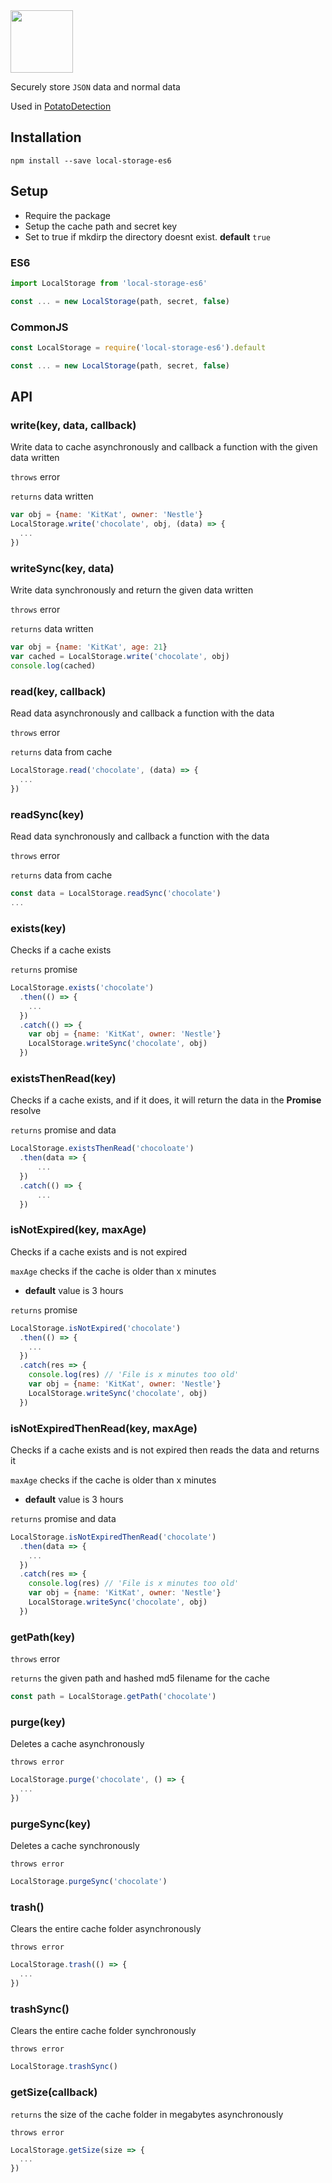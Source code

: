 <img width="100" src="https://raw.githubusercontent.com/feross/standard/master/sticker.png" />

Securely store ```JSON``` data and normal data

Used in [PotatoDetection](https://npmjs.com/package/potato-detection)

## Installation ##
```
npm install --save local-storage-es6
```

## Setup ##
* Require the package
* Setup the cache path and secret key
* Set to true if mkdirp the directory doesnt exist. **default** ```true```

### ES6  ###
```javascript
import LocalStorage from 'local-storage-es6'

const ... = new LocalStorage(path, secret, false)
```
### CommonJS ###
```javascript
const LocalStorage = require('local-storage-es6').default

const ... = new LocalStorage(path, secret, false)
```

## API ##

### write(key, data, callback) ###
Write data to cache asynchronously and callback a function with the given data written

```throws``` error

```returns``` data written

```javascript
var obj = {name: 'KitKat', owner: 'Nestle'}
LocalStorage.write('chocolate', obj, (data) => {
  ...
})
```

### writeSync(key, data) ###
Write data synchronously and return the given data written

```throws``` error

```returns``` data written

```javascript
var obj = {name: 'KitKat', age: 21}
var cached = LocalStorage.write('chocolate', obj)
console.log(cached)
```

### read(key, callback) ###
Read data asynchronously and callback a function with the data

```throws``` error

```returns``` data from cache

```javascript
LocalStorage.read('chocolate', (data) => {
  ...
})
```

### readSync(key) ###
Read data synchronously and callback a function with the data

```throws``` error

```returns``` data from cache

```javascript
const data = LocalStorage.readSync('chocolate')
...
```

### exists(key) ###
Checks if a cache exists

```returns``` promise

```javascript
LocalStorage.exists('chocolate')
  .then(() => {
    ...
  })
  .catch(() => {
    var obj = {name: 'KitKat', owner: 'Nestle'}
    LocalStorage.writeSync('chocolate', obj)
  })
```

### existsThenRead(key) ###
Checks if a cache exists, and if it does, it will return the data in the **Promise** resolve

```returns``` promise and data

```javascript
LocalStorage.existsThenRead('chocoloate')
  .then(data => {
      ...
  })
  .catch(() => {
      ...
  })
```

### isNotExpired(key, maxAge)
Checks if a cache exists and is not expired

```maxAge``` checks if the cache is older than x minutes
  * **default** value is 3 hours

```returns``` promise

```javascript
LocalStorage.isNotExpired('chocolate')
  .then(() => {
    ...
  })
  .catch(res => {
    console.log(res) // 'File is x minutes too old'
    var obj = {name: 'KitKat', owner: 'Nestle'}
    LocalStorage.writeSync('chocolate', obj)
  })
```

### isNotExpiredThenRead(key, maxAge)
Checks if a cache exists and is not expired then reads the data and returns it

```maxAge``` checks if the cache is older than x minutes
  * **default** value is 3 hours

```returns``` promise and data

```javascript
LocalStorage.isNotExpiredThenRead('chocolate')
  .then(data => {
    ...
  })
  .catch(res => {
    console.log(res) // 'File is x minutes too old'
    var obj = {name: 'KitKat', owner: 'Nestle'}
    LocalStorage.writeSync('chocolate', obj)
  })
```

### getPath(key) ###
```throws``` error

```returns``` the given path and hashed md5 filename for the cache

```javascript
const path = LocalStorage.getPath('chocolate')
```

### purge(key) ###
Deletes a cache asynchronously

```throws error```

```javascript
LocalStorage.purge('chocolate', () => {
  ...
})
```

### purgeSync(key) ###
Deletes a cache synchronously

```throws error```

```javascript
LocalStorage.purgeSync('chocolate')
```

### trash() ###
Clears the entire cache folder asynchronously

```throws error```

```javascript
LocalStorage.trash(() => {
  ...
})
```

### trashSync() ###
Clears the entire cache folder synchronously

```throws error```

```javascript
LocalStorage.trashSync()
```

### getSize(callback) ###
```returns``` the size of the cache folder in megabytes asynchronously

```throws error```

```javascript
LocalStorage.getSize(size => {
  ...
})
```
